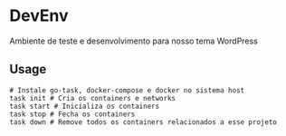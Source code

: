 # DevEnv

Ambiente de teste e desenvolvimento para nosso tema WordPress

## Usage

```shell
# Instale go-task, docker-compose e docker no sistema host
task init # Cria os containers e networks
task start # Inicializa os containers
task stop # Fecha os containers
task down # Remove todos os containers relacionados a esse projeto
```

